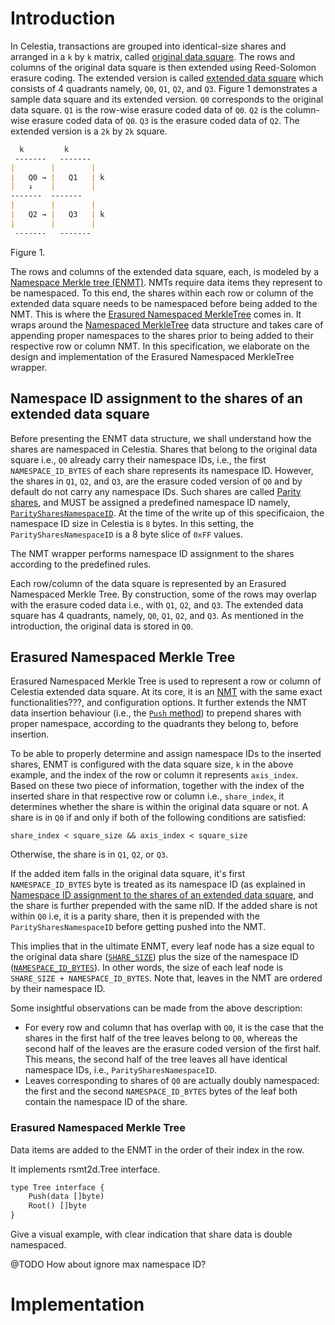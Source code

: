 # Introduction
In Celestia, transactions are grouped into identical-size shares and arranged in a `k` by `k` matrix, called [original data square](https://github.com/celestiaorg/celestia-app/blob/specs-staging/specs/src/specs/data_structures.md#arranging-available-data-into-shares).
The rows and columns of the original data square is then extended using Reed-Solomon erasure coding.
The extended version is called [extended data square]() which consists of 4 quadrants namely, `Q0`, `Q1`, `Q2`, and `Q3`.
Figure 1 demonstrates a sample data square and its extended version.
`Q0` corresponds to the original data square.
`Q1` is the row-wise erasure coded data of `Q0`.
`Q2` is the column-wise erasure coded data of `Q0`.
`Q3` is the erasure coded data of `Q2`.
The extended version is a `2k` by `2k` square.
```markdown
  k         k
 -------   -------
|        |        |
|   Q0 → |   Q1   | k
|   ↓    |        |
-------  -------
|        |        |
|   Q2 → |   Q3   | k
|        |        |
 -------   -------
```
Figure 1.


The rows and columns of the extended data square, each, is modeled by a [Namespace Merkle tree (ENMT)]().
NMTs require data items they represent to be namespaced.
To this end, the shares within each row or column of the extended data square needs to be namespaced before being added to the NMT.
This is where the [Erasured Namespaced MerkleTree]() comes in.
It wraps around the [Namespaced MerkleTree]() data structure and takes care of appending proper namespaces to the shares prior to being added to their respective row or column NMT.
In this specification, we elaborate on the design and implementation of the Erasured Namespaced MerkleTree wrapper.

## Namespace ID assignment to the shares of an extended data square
Before presenting the ENMT data structure, we shall understand how the shares are namespaced in Celestia.
Shares that belong to the original data square i.e., `Q0` already carry their namespace IDs, i.e., the first `NAMESPACE_ID_BYTES` of each share represents its namespace ID.
However, the shares in `Q1`, `Q2`, and `Q3`, are the erasure coded version of `Q0` and by default do not carry any namespace IDs.
Such shares are called [Parity shares](), and MUST be assigned a predefined namespace ID namely, [`ParitySharesNamespaceID`]().
At the time of the write up of this specificaion, the namespace ID size in Celestia is `8` bytes. 
In this setting, the `ParitySharesNamespaceID` is a 8 byte slice of `0xFF` values.

The NMT wrapper performs namespace ID assignment to the shares according to the predefined rules.

Each row/column of the data square is represented by an Erasured Namespaced Merkle Tree.
By construction,  some of the rows may overlap with the erasure coded data i.e., with `Q1`, `Q2`, and `Q3`.
The extended data square has 4 quadrants, namely, `Q0`, `Q1`, `Q2`, and `Q3`.
As mentioned in the introduction, the original data is stored in `Q0`.




## Erasured Namespaced Merkle Tree
Erasured Namespaced Merkle Tree is used to represent a row or column of Celestia extended data square.
At its core, it is an [NMT]() with the same exact functionalities???, and configuration options. 
It further extends the NMT data insertion behaviour (i.e., the [`Push` method]()) to prepend shares with proper namespace, according to the quadrants they belong to, before insertion.

To be able to properly determine and assign namespace IDs  to the inserted shares, ENMT is configured with the data square size, `k` in the above example, and the index of the row or column it represents `axis_index`.
Based on these two piece of information, together with the index of the inserted share in that respective row or column i.e., `share_index`, it determines whether the share is within the original data square or not.
A share is in `Q0` if and only if both of the following conditions are satisfied:
```
share_index < square_size && axis_index < square_size
```
Otherwise, the share is in `Q1`, `Q2`, or `Q3`.

If the added item falls in the original data square, it's first `NAMESPACE_ID_BYTES` byte is treated as its namespace ID (as explained in [Namespace ID assignment to the shares of an extended data square](#namespace-id-assignment-to-the-shares-of-an-extended-data-square), and the share is further prepended with the same nID.
If the added share is not within `Q0` i.e, it is a parity share, then it is prepended with the `ParitySharesNamespaceID` before getting pushed into the NMT.

This implies that in the ultimate ENMT, every leaf node has a size equal to the original data share ([`SHARE_SIZE`](https://github.com/celestiaorg/celestia-app/blob/specs-staging/specs/src/specs/consensus.md#constants)) plus the size of the namespace ID ([`NAMESPACE_ID_BYTES`](https://github.com/celestiaorg/celestia-app/blob/specs-staging/specs/src/specs/consensus.md#constants)). 
In other words, the size of each leaf node is `SHARE_SIZE + NAMESPACE_ID_BYTES`.
Note that, leaves in the NMT are ordered by their namespace ID.

Some insightful observations can be made from the above description:
- For every row and column that has overlap with `Q0`, it is the case that the shares in the first half of the tree leaves  belong to `Q0`, whereas the second half of the leaves are the erasure coded version of the first half.
 This means, the second half of the tree leaves all have identical namespace IDs, i.e., `ParitySharesNamespaceID`.
- Leaves corresponding to shares of `Q0` are actually doubly namespaced: the first and the second `NAMESPACE_ID_BYTES` bytes of the leaf both contain the namespace ID of the share.
 




### Erasured Namespaced Merkle Tree

Data items are added to the ENMT in the order of their index in the row.


It implements rsmt2d.Tree interface.
```markdown
type Tree interface {
	Push(data []byte)
	Root() []byte
}
```





Give a visual example, with clear indication that share data is double namespaced.

@TODO How about ignore max namespace ID? 
# Implementation